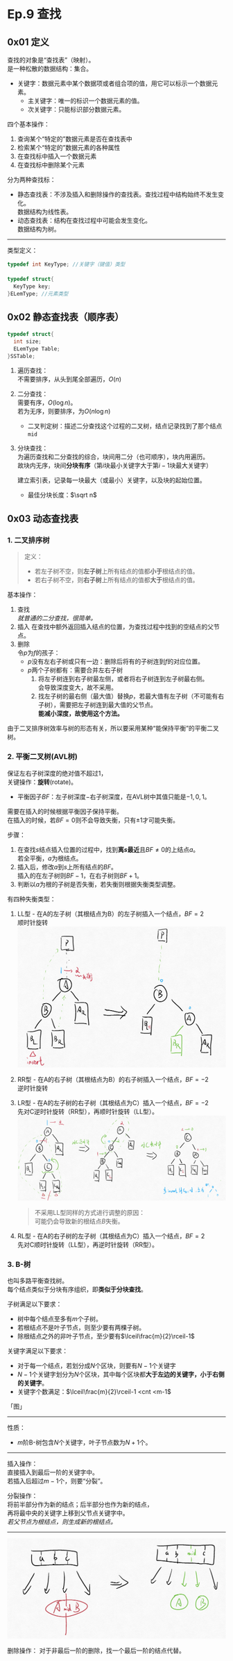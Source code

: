 # Ep.9 查找

## 0x01 定义

查找的对象是“查找表”（映射）。  
是一种松散的数据结构：集合。

* 关键字：数据元素中某个数据项或者组合项的值，用它可以标示一个数据元素。
  * 主关键字：唯一的标识一个数据元素的值。
  * 次关键字：只能标识部分数据元素。

四个基本操作：

1. 查询某个“特定的”数据元素是否在查找表中
2. 检索某个“特定的”数据元素的各种属性
3. 在查找标中插入一个数据元素
4. 在查找标中删除某个元素

分为两种查找标：

* 静态查找表：不涉及插入和删除操作的查找表。查找过程中结构始终不发生变化。  
  数据结构为线性表。
* 动态查找表：结构在查找过程中可能会发生变化。  
  数据结构为树。

---

类型定义：

```c++
typedef int KeyType; //关键字（键值）类型

typedef struct{
  KeyType key;
}ELemType; //元素类型
```

## 0x02 静态查找表（顺序表）

```c++
typedef struct{
  int size;
  ELemType Table;
}SSTable;
```

1. 遍历查找：  
   不需要排序，从头到尾全部遍历，$O(n)$
2. 二分查找：  
   需要有序，$O(\log n)$。  
   若为无序，则要排序，为$O(n\log n)$
   * 二叉判定树：描述二分查找这个过程的二叉树，结点记录找到了那个结点`mid`
3. 分块查找：  
   为遍历查找和二分查找的综合，块间用二分（也可顺序），块内用遍历。  
   故块内无序，块间**分块有序**（第$i$块最小关键字大于第$i-1$块最大关键字）

   建立索引表，记录每一块最大（或最小）关键字，以及块的起始位置。
   * 最佳分块长度：$\sqrt n$

## 0x03 动态查找表

### 1. 二叉排序树

> 定义：
>
> * 若左子树不空，则**左子树**上所有结点的值都**小于**根结点的值。
> * 若右子树不空，则**右子树**上所有结点的值都**大于**根结点的值。

基本操作：

1. 查找  
   *就普通的二分查找，很简单。*
2. 插入
   在查找中额外返回插入结点的位置，为查找过程中找到的空结点的父节点。
3. 删除  
   令$p$为$f$的孩子：  
   * $p$没有左右子树或只有一边：删除后将有的子树连到$f$的对应位置。
   * $p$两个子树都有：需要合并左右子树  
     1. 将左子树连到右子树最左侧，或者将右子树连到左子树最右侧。  
        会导致深度变大，故不采用。
     2. 找左子树的最右侧（最大值）替换$p$，若最大值有左子树（不可能有右子树），需要把左子树连到最大值的父节点。  
        **能减小深度，故使用这个方法。**

由于二叉排序树效率与树的形态有关，所以要采用某种“能保持平衡”的平衡二叉树。

### 2. 平衡二叉树(AVL树)

保证左右子树深度的绝对值不超过$1$，  
关键操作：**旋转**(rotate)。

* 平衡因子$BF$：左子树深度$-$右子树深度，在AVL树中其值只能是$-1,0,1$。

需要在插入的时候根据平衡因子保持平衡。  
在插入的时候，若$BF=0$则不会导致失衡，只有$\pm1$才可能失衡。

步骤：

1. 在查找$s$结点插入位置的过程中，找到**离$s$最近**且$BF\ne0$的上结点$a$。  
   若全平衡，$a$为根结点。
2. 插入后，修改$a$到$s$上所有结点的$BF$。  
   插入的在左子树则$BF-1$，在右子树则$BF+1$。
3. 判断以$a$为根的子树是否失衡，若失衡则根据失衡类型调整。

有四种失衡类型：

1. LL型 - 在A的左子树（其根结点为B）的左子树插入一个结点，$BF=2$  
   顺时针旋转  
   ![LL型](images/Search--12-09_10-17-55.png)
2. RR型 - 在A的右子树（其根结点为B）的右子树插入一个结点，$BF=-2$  
   逆时针旋转
3. LR型 - 在A的左子树的右子树（其根结点为C）插入一个结点，$BF=-2$  
   先对C逆时针旋转（RR型），再顺时针旋转（LL型）。  
   ![LR型](images/Search--12-09_10-36-33.png)

   > 不采用LL型同样的方式进行调整的原因：  
   > 可能仍会导致新的根结点$B$失衡。
4. RL型 - 在A的右子树的左子树（其根结点为C）插入一个结点，$BF=2$  
   先对C顺时针旋转（LL型），再逆时针旋转（RR型）。

### 3. B-树

也叫多路平衡查找树。  
每个结点类似于分块有序组织，即**类似于分块查找**。

子树满足以下要求：

* 树中每个结点至多有$m$个子树。
* 若根结点不是叶子节点，则至少要有两棵子树。
* 除根结点之外的非叶子节点，至少要有$\lceil\frac{m}{2}\rceil-1$

关键字满足以下要求：

* 对于每一个结点，若划分成$N$个区块，则要有$N-1$个关键字
* $N-1$个关键字划分为$N$个区块，其中每个区块都**大于左边的关键字，小于右侧的关键字**。
* 关键字个数满足：$\lceil\frac{m}{2}\rceil-1 <cnt <m-1$

「图」

---

性质：

* $m$阶B-树包含$N$个关键字，叶子节点数为$N+1$个。

---

插入操作：  
直接插入到最后一阶的关键字中。  
若插入后超过$m-1$个，则要“分裂”。

分裂操作：  
将前半部分作为新的结点；后半部分也作为新的结点，  
再将最中央的关键字上移到父节点关键字中。  
*若父节点为根结点，则生成新的根结点。*

---

![分裂操作](images/Search--12-09_11-23-43.png)  

删除操作：
对于非最后一阶的删除，找一个最后一阶的结点代替。